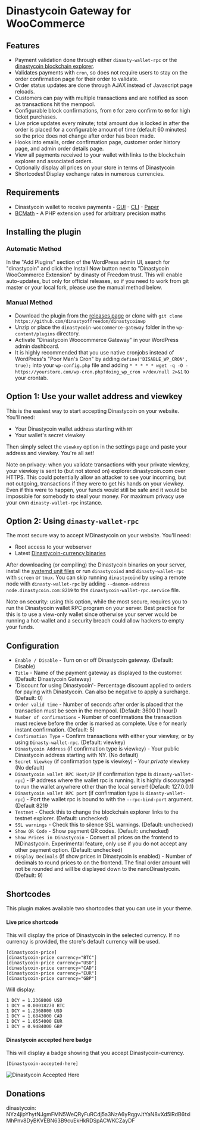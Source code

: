 # Dinastycoin Gateway for WooCommerce

## Features

* Payment validation done through either `dinasty-wallet-rpc` or the [dinastycoin blockchain explorer](https://explorer.dinastycoin.com/).
* Validates payments with `cron`, so does not require users to stay on the order confirmation page for their order to validate.
* Order status updates are done through AJAX instead of Javascript page reloads.
* Customers can pay with multiple transactions and are notified as soon as transactions hit the mempool.
* Configurable block confirmations, from `0` for zero confirm to `60` for high ticket purchases.
* Live price updates every minute; total amount due is locked in after the order is placed for a configurable amount of time (default 60 minutes) so the price does not change after order has been made.
* Hooks into emails, order confirmation page, customer order history page, and admin order details page.
* View all payments received to your wallet with links to the blockchain explorer and associated orders.
* Optionally display all prices on your store in terms of Dinastycoin
* Shortcodes! Display exchange rates in numerous currencies.

## Requirements

* Dinastycoin wallet to receive payments - [GUI](https://github.com/dinastyoffreedom/Newdinastycoin/releases) - [CLI](https://github.com/dinastyoffreedom/Newdinastycoin/releases) - [Paper](https://dinastycoin.com/)
* [BCMath](http://php.net/manual/en/book.bc.php) - A PHP extension used for arbitrary precision maths

## Installing the plugin

### Automatic Method 

In the "Add Plugins" section of the WordPress admin UI, search for "dinastycoin" and click the Install Now button next to "Dinastycoin WooCommerce Extension" by dinasty of Freedom trust.  This will enable auto-updates, but only for official releases, so if you need to work from git master or your local fork, please use the manual method below.

### Manual Method

* Download the plugin from the [releases page](https://github.com/dinastyoffreedom/dinastycoinwp) or clone with `git clone https://github.com/dinastyoffreedom/dinastycoinwp`
* Unzip or place the `dinastycoin-woocommerce-gateway` folder in the `wp-content/plugins` directory.
* Activate "Dinastycoin Woocommerce Gateway" in your WordPress admin dashboard.
* It is highly recommended that you use native cronjobs instead of WordPress's "Poor Man's Cron" by adding `define('DISABLE_WP_CRON', true);` into your `wp-config.php` file and adding `* * * * * wget -q -O - https://yourstore.com/wp-cron.php?doing_wp_cron >/dev/null 2>&1` to your crontab.

## Option 1: Use your wallet address and viewkey

This is the easiest way to start accepting Dinastycoin on your website. You'll need:

* Your Dinastycoin wallet address starting with `NY`
* Your wallet's secret viewkey

Then simply select the `viewkey` option in the settings page and paste your address and viewkey. You're all set!

Note on privacy: when you validate transactions with your private viewkey, your viewkey is sent to (but not stored on) explorer.dinastycoin.com over HTTPS. This could potentially allow an attacker to see your incoming, but not outgoing, transactions if they were to get his hands on your viewkey. Even if this were to happen, your funds would still be safe and it would be impossible for somebody to steal your money. For maximum privacy use your own `dinasty-wallet-rpc` instance.

## Option 2: Using `dinasty-wallet-rpc`

The most secure way to accept MDinastycoin on your website. You'll need:

* Root access to your webserver
* Latest [Dinastycoin-currency binaries](https://github.com/dinastyoffreedom/Newdinastycoin/releases)

After downloading (or compiling) the Dinastycoin binaries on your server, install the [systemd unit files](https://github.com/dinastyoffreedom/dinastycoinwp/tree/master/assets/systemd-unit-files) or run `dinastycoind` and `dinasty-wallet-rpc` with `screen` or `tmux`. You can skip running `dinastycoind` by using a remote node with `dinasty-wallet-rpc` by adding `--daemon-address node.dinastycoin.com:8219` to the `dinastycoin-wallet-rpc.service` file.

Note on security: using this option, while the most secure, requires you to run the Dinastycoin wallet RPC program on your server. Best practice for this is to use a view-only wallet since otherwise your server would be running a hot-wallet and a security breach could allow hackers to empty your funds.

## Configuration

* `Enable / Disable` - Turn on or off Dinastycoin gateway. (Default: Disable)
* `Title` - Name of the payment gateway as displayed to the customer. (Default: Dinastycoin Gateway)
* `Discount for using Dinastycoin'- Percentage discount applied to orders for paying with Dinastycoin. Can also be negative to apply a surcharge. (Default: 0)
* `Order valid time` - Number of seconds after order is placed that the transaction must be seen in the mempool. (Default: 3600 [1 hour])
* `Number of confirmations` - Number of confirmations the transaction must recieve before the order is marked as complete. Use `0` for nearly instant confirmation. (Default: 5)
* `Confirmation Type` - Confirm transactions with either your viewkey, or by using `Dinasty-wallet-rpc`. (Default: viewkey)
* `Dinastycoin Address` (if confirmation type is viewkey) - Your public Dinastycoin address starting with NY. (No default)
* `Secret Viewkey` (if confirmation type is viewkey) - Your *private* viewkey (No default)
* `Dinastycoin wallet RPC Host/IP` (if confirmation type is `dinasty-wallet-rpc`) - IP address where the wallet rpc is running. It is highly discouraged to run the wallet anywhere other than the local server! (Default: 127.0.0.1)
* `Dinastycoin wallet RPC port` (if confirmation type is `dinasty-wallet-rpc`) - Port the wallet rpc is bound to with the `--rpc-bind-port` argument. (Default 8219
* `Testnet` - Check this to change the blockchain explorer links to the testnet explorer. (Default: unchecked)
* `SSL warnings` - Check this to silence SSL warnings. (Default: unchecked)
* `Show QR Code` - Show payment QR codes. (Default: unchecked)
* `Show Prices in Dinastycoin` - Convert all prices on the frontend to MDinastycoin. Experimental feature, only use if you do not accept any other payment option. (Default: unchecked)
* `Display Decimals` (if show prices in Dinastycoin is enabled) - Number of decimals to round prices to on the frontend. The final order amount will not be rounded and will be displayed down to the nanoDinastycoin. (Default: 9)

## Shortcodes

This plugin makes available two shortcodes that you can use in your theme.

#### Live price shortcode

This will display the price of Dinastycoin in the selected currency. If no currency is provided, the store's default currency will be used.

```
[dinastycoin-price]
[dinastycoin-price currency="BTC"]
[dinastycoin-price currency="USD"]
[dinastycoin-price currency="CAD"]
[dinastycoin-price currency="EUR"]
[dinastycoin-price currency="GBP"]
```
Will display:
```
1 DCY = 1.2368000 USD
1 DCY = 0.00018270 BTC
1 DCY = 1.2368000 USD
1 DCY = 1.6843000 CAD
1 DCY = 1.0554000 EUR
1 DCY = 0.9484000 GBP
```


#### Dinastycoin accepted here badge

This will display a badge showing that you accept Dinastycoin-currency.

`[Dinastycoin-accepted-here]`

![Dinastycoin Accepted Here](/assets/images/dinastycoin-accepted-here.png?raw=true "Dinastycoin Accepted Here")

## Donations

dinastycoin: NYz4jipYhytNJgmFMN5WeQRyFuRCdj5a3NzA6yRqgvJtYaN8vXd5iRdB6txiMhPnv8DyBKVEBN63B9cuEkHkRDSpACWKCZayDF
